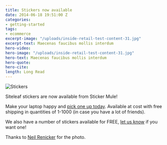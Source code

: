 ```yaml
---
title: Stickers now available
date: 2014-06-18 19:51:00 Z
categories:
- getting-started
tags:
- ecommerce
excerpt-image: "/uploads/inside-retail-test-content-31.jpg"
excerpt-text: Maecenas faucibus mollis interdum
hero-video: 
hero-image: "/uploads/inside-retail-test-content-31.jpg"
hero-text: Maecenas faucibus mollis interdum
hero-quote: 
hero-cite: 
length: Long Read
---
```


![Stickers](/uploads/sticker.jpg)

Siteleaf stickers are now available from Sticker Mule!

Make your laptop happy and [pick one up today](http://www.stickermule.com/marketplace/855-siteleaf-stickers). Available at cost with free shipping in quantities of 1-1000 (in case you have a lot of friends).

We also have a number of stickers available for FREE, [let us know](http://goo.gl/forms/zxdm18o8T1) if you want one!



Thanks to <a href="https://twitter.com/neilrenicker/statuses/456866456638988288">Neil Renicker</a> for the photo.